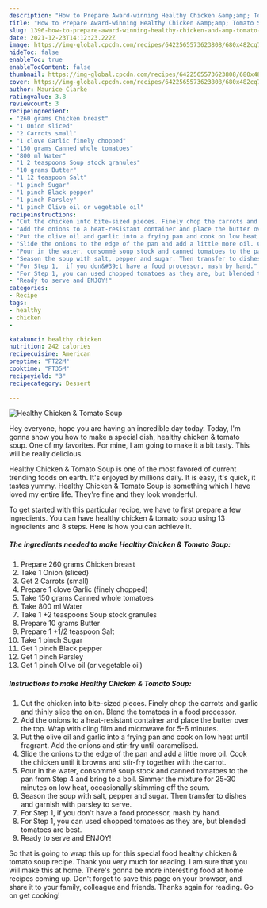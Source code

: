 ```yaml
---
description: "How to Prepare Award-winning Healthy Chicken &amp;amp; Tomato Soup"
title: "How to Prepare Award-winning Healthy Chicken &amp;amp; Tomato Soup"
slug: 1396-how-to-prepare-award-winning-healthy-chicken-and-amp-tomato-soup
date: 2021-12-23T14:12:23.222Z
image: https://img-global.cpcdn.com/recipes/6422565573623808/680x482cq70/healthy-chicken-tomato-soup-recipe-main-photo.jpg
hideToc: false
enableToc: true
enableTocContent: false
thumbnail: https://img-global.cpcdn.com/recipes/6422565573623808/680x482cq70/healthy-chicken-tomato-soup-recipe-main-photo.jpg
cover: https://img-global.cpcdn.com/recipes/6422565573623808/680x482cq70/healthy-chicken-tomato-soup-recipe-main-photo.jpg
author: Maurice Clarke
ratingvalue: 3.8
reviewcount: 3
recipeingredient:
- "260 grams Chicken breast"
- "1 Onion sliced"
- "2 Carrots small"
- "1 clove Garlic finely chopped"
- "150 grams Canned whole tomatoes"
- "800 ml Water"
- "1 2 teaspoons Soup stock granules"
- "10 grams Butter"
- "1 12 teaspoon Salt"
- "1 pinch Sugar"
- "1 pinch Black pepper"
- "1 pinch Parsley"
- "1 pinch Olive oil or vegetable oil"
recipeinstructions:
- "Cut the chicken into bite-sized pieces. Finely chop the carrots and garlic and thinly slice the onion. Blend the tomatoes in a food processor."
- "Add the onions to a heat-resistant container and place the butter over the top. Wrap with cling film and microwave for 5-6 minutes."
- "Put the olive oil and garlic into a frying pan and cook on low heat until fragrant. Add the onions and stir-fry until caramelised."
- "Slide the onions to the edge of the pan and add a little more oil. Cook the chicken until it browns and stir-fry together with the carrot."
- "Pour in the water, consommé soup stock and canned tomatoes to the pan from Step 4 and bring to a boil. Simmer the mixture for 25-30 minutes on low heat, occasionally skimming off the scum."
- "Season the soup with salt, pepper and sugar. Then transfer to dishes and garnish with parsley to serve."
- "For Step 1,  if you don&#39;t have a food processor, mash by hand."
- "For Step 1, you can used chopped tomatoes as they are, but blended tomatoes are best."
- "Ready to serve and ENJOY!"
categories:
- Recipe
tags:
- healthy
- chicken
- 

katakunci: healthy chicken  
nutrition: 242 calories
recipecuisine: American
preptime: "PT22M"
cooktime: "PT35M"
recipeyield: "3"
recipecategory: Dessert

---
```



![Healthy Chicken &amp; Tomato Soup](https://img-global.cpcdn.com/recipes/6422565573623808/680x482cq70/healthy-chicken-tomato-soup-recipe-main-photo.jpg)

Hey everyone, hope you are having an incredible day today. Today, I'm gonna show you how to make a special dish, healthy chicken &amp; tomato soup. One of my favorites. For mine, I am going to make it a bit tasty. This will be really delicious.



Healthy Chicken &amp; Tomato Soup is one of the most favored of current trending foods on earth. It's enjoyed by millions daily. It is easy, it's quick, it tastes yummy. Healthy Chicken &amp; Tomato Soup is something which I have loved my entire life. They're fine and they look wonderful.


To get started with this particular recipe, we have to first prepare a few ingredients. You can have healthy chicken &amp; tomato soup using 13 ingredients and 8 steps. Here is how you can achieve it.

<!--inarticleads1-->

##### The ingredients needed to make Healthy Chicken &amp; Tomato Soup:

1. Prepare 260 grams Chicken breast
1. Take 1 Onion (sliced)
1. Get 2 Carrots (small)
1. Prepare 1 clove Garlic (finely chopped)
1. Take 150 grams Canned whole tomatoes
1. Take 800 ml Water
1. Take 1 +2 teaspoons Soup stock granules
1. Prepare 10 grams Butter
1. Prepare 1 +1/2 teaspoon Salt
1. Take 1 pinch Sugar
1. Get 1 pinch Black pepper
1. Get 1 pinch Parsley
1. Get 1 pinch Olive oil (or vegetable oil)




<!--inarticleads2-->

##### Instructions to make Healthy Chicken &amp; Tomato Soup:

1. Cut the chicken into bite-sized pieces. Finely chop the carrots and garlic and thinly slice the onion. Blend the tomatoes in a food processor.
1. Add the onions to a heat-resistant container and place the butter over the top. Wrap with cling film and microwave for 5-6 minutes.
1. Put the olive oil and garlic into a frying pan and cook on low heat until fragrant. Add the onions and stir-fry until caramelised.
1. Slide the onions to the edge of the pan and add a little more oil. Cook the chicken until it browns and stir-fry together with the carrot.
1. Pour in the water, consommé soup stock and canned tomatoes to the pan from Step 4 and bring to a boil. Simmer the mixture for 25-30 minutes on low heat, occasionally skimming off the scum.
1. Season the soup with salt, pepper and sugar. Then transfer to dishes and garnish with parsley to serve.
1. For Step 1,  if you don&#39;t have a food processor, mash by hand.
1. For Step 1, you can used chopped tomatoes as they are, but blended tomatoes are best.
1. Ready to serve and ENJOY!



So that is going to wrap this up for this special food healthy chicken &amp; tomato soup recipe. Thank you very much for reading. I am sure that you will make this at home. There's gonna be more interesting food at home recipes coming up. Don't forget to save this page on your browser, and share it to your family, colleague and friends. Thanks again for reading. Go on get cooking!

